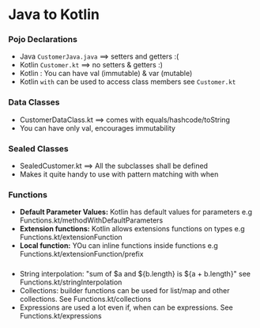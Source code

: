 # Java to Kotlin

### Pojo Declarations
- Java `CustomerJava.java` ==> setters and getters :(
- Kotlin `Customer.kt` ==> no setters & getters :)
- Kotlin : You can have val (immutable) & var (mutable) 
- Kotlin `with` can be used to access class members see `Customer.kt`

### Data Classes
- CustomerDataClass.kt ==> comes with equals/hashcode/toString
- You can have only val, encourages immutability

### Sealed Classes
- SealedCustomer.kt ==> All the subclasses shall be defined
- Makes it quite handy to use with pattern matching with when

### Functions
- **Default Parameter Values:** Kotlin has default values for parameters e.g Functions.kt/methodWithDefaultParameters
- **Extension functions:** Kotlin allows extensions functions on types e.g Functions.kt/extensionFunction
- **Local function:** YOu can inline functions inside functions e.g Functions.kt/extensionFunction/prefix

###
- String interpolation: "sum of $a and ${b.length} is ${a + b.length}" see  Functions.kt/stringInterpolation
- Collections: builder functions can be used for list/map and other collections. See Functions.kt/collections
- Expressions are used a lot even if, when can be expressions. See  Functions.kt/expressions